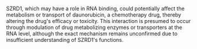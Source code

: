SZRD1, which may have a role in RNA binding, could potentially affect the metabolism or transport of daunorubicin, a chemotherapy drug, thereby altering the drug's efficacy or toxicity. This interaction is presumed to occur through modulation of drug metabolizing enzymes or transporters at the RNA level, although the exact mechanism remains unconfirmed due to insufficient understanding of SZRD1's functions.